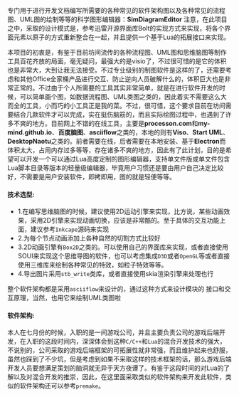 专门用于进行开发文档编写所需要的各种常见的软件架构图以及各种常见的流程图、UML图的绘制等等的科学图形编辑器：**SimDiagramEditor**
注意，在此项目之中，采取的设计模式是，参考迅雷开源界面库Bolt的实现方式来实现，将各个界面元素以原子的方式重新整合在一起，并且提供一个基于Lua的拓展接口来实现。

本项目的初衷是，有鉴于目前坊间流传的各种流程图、UML图和思维脑图等制作工具百花齐放的局面，毫无疑问，最强大的是visio了，不过很可惜的是它的体积也是非常大，大到让我无法接受。不过专业级别的制图软件是这样的了，还需要考虑和其他Office全家桶产品进行交互、防止逆向人员破解什么的，体积巨大也是非常正常的。不过由于个人所需要的工具其实非常简单，就是在进行软件开发的时候，可以简单画个图，如数据流程图、UML类图之类的，因此着实不需要这么大而全的工具，小而巧的小工具正是我的菜。不过，很可惜，这个要求目前在坊间需要结合几款软件才可以完成，实在挺伤脑筋的，而且实际绘图过程中，也遇到了许多不爽的地方。目前网上不错的在线工具，主要是**processon.com**和**my-mind.github.io**、**百度脑图**、**asciiflow**之类的，本地的则有**Viso**、**Start UML**、**DesktopNaotu**之类的。前者需要在线，后者需要在本地安装、基于**Electron**而体积太大，占用内存过多等等，存在诸多不爽的地方，因此有了此计划，目的是希望可以开发一个可以通过Lua高度定制的图形编辑器，支持单文件版或单文件包含Lua脚本目录等版本的轻量级编辑器，毕竟用户习惯还是要由用户自己决定比较好，不需要是用户安装软件，即拷即用，图的就是轻便等等。

#### 技术选型:
 - 1.在编写思维脑图的时候，建议使用2D运动引擎来实现，比方说，某些动画效果，采用2D引擎来实现动画切换，应该是非常酷的。至于具体的交互功能上面，建议参考`Inkcape`源码来实现
 - 2.为每个节点动画添加上各种自然的切割方式比较好
 - 3.2D动画引擎有`Box2D`之类的。可以使用自己的界面库来实现，或者直接使用SOUI来实现这个思维导图的软件，也可以考虑集成`D3D`或者`OpenGL`等或者直接使用三维库来绘制各种常见的特效，如粒子特效等等。
 - 4.导出图片采用`stb_write`类库，或者直接使用skia渲染引擎来处理也行

整个软件架构都是采用`asciiflow`来设计的，通过这种方式来设计模块的 接口和交互原理，当然，也用它来绘制UML类图啦

#### 软件架构:

本人在七月份的时候，入职的是一间游戏公司，并且主要负责公司的游戏后端开发，在入职的这段时间内，深深体会到这种`C/C++`和`Lua`的混合开发技术的强大，不说别的，公司采取的游戏后端框架的可拓展性就非常强，而且维护起来也舒服，虽然也踩到了不少坑，但是考虑到如果不采取这样的技术框架的话，那么游戏后端开发人员要想满足策划的脑洞就无异于天方夜谭了。有鉴于这段时间的对Lua的了解以及对混合开发的推崇，因此，在这里面采取类似的软件架构来开发此软件，类似的软件架构还可以参考`premake`。